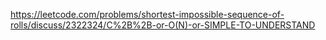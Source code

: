 https://leetcode.com/problems/shortest-impossible-sequence-of-rolls/discuss/2322324/C%2B%2B-or-O(N)-or-SIMPLE-TO-UNDERSTAND